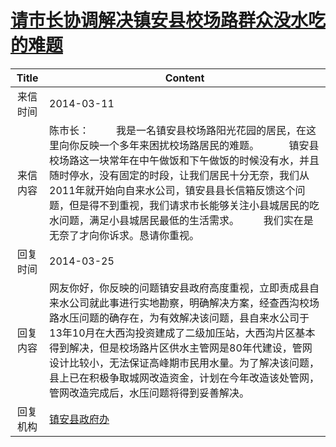 # <a href="http://www.shangluo.gov.cn/zmhd/ldxxxx.jsp?urltype=leadermail.LeaderMailContentUrl&wbtreeid=1112&leadermailid=2339">请市长协调解决镇安县校场路群众没水吃的难题</a>
|Title|Content|
|:---:|---|
|来信时间|2014-03-11|
|来信内容|陈市长：          我是一名镇安县校场路阳光花园的居民，在这里向你反映一个多年来困扰校场路居民的难题。           镇安县校场路这一块常年在中午做饭和下午做饭的时候没有水，并且随时停水，没有固定的时段，让我们居民十分无奈，我们从2011年就开始向自来水公司，镇安县县长信箱反馈这个问题，但是得不到重视，我们请求市长能够关注小县城居民的吃水问题，满足小县城居民最低的生活需求。         我们实在是无奈了才向你诉求。恳请你重视。|
|回复时间|2014-03-25|
|回复内容|网友你好，你反映的问题镇安县政府高度重视，立即责成县自来水公司就此事进行实地勘察，明确解决方案，经查西沟校场路水压问题的确存在，为有效解决该问题，县自来水公司于13年10月在大西沟投资建成了二级加压站，大西沟片区基本得到解决，但是校场路片区供水主管网是80年代建设，管网设计比较小，无法保证高峰期市民用水量。为了解决该问题，县上已在积极争取城网改造资金，计划在今年改造该处管网，管网改造完成后，水压问题将得到妥善解决。|
|回复机构|<a href="../../categories/agencies/镇安县政府办.md">镇安县政府办</a>|